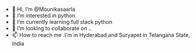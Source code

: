 - 👋 Hi, I’m @Mounikasaarla
- 👀 I’m interested in python
- 🌱 I’m currently learning full stack python
- 💞️ I’m looking to collaborate on ..
- 📫 How to reach me .I'm in Hyderabad and Suryapet in Telangana State, India

<!---
Mounikasaarla/Mounikasaarla is a ✨ special ✨ repository because its `README.md` (this file) appears on your GitHub profile.
You can click the Preview link to take a look at your changes.
--->
